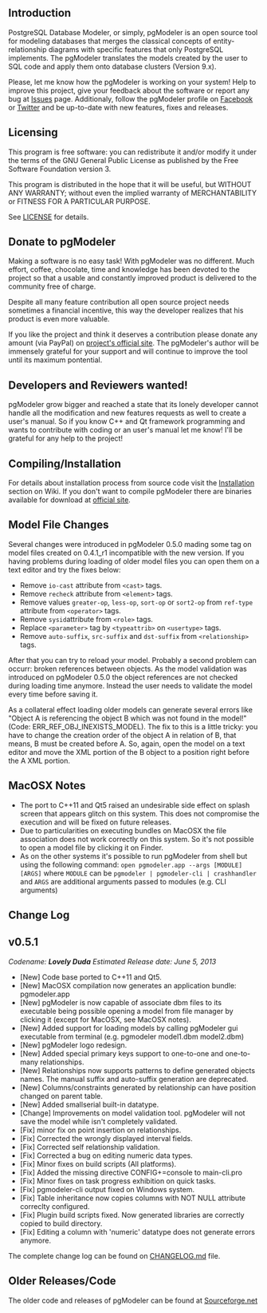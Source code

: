 Introduction
------------

PostgreSQL Database Modeler, or simply, pgModeler is an open source tool for modeling databases that merges the classical concepts of entity-relationship diagrams with specific features that only PostgreSQL implements. The pgModeler translates the models created by the user to SQL code and apply them onto database clusters (Version 9.x).

Please, let me know how the pgModeler is working on your system! Help to improve this project, give your feedback about the software or report any bug at [Issues](https://github.com/pgmodeler/pgmodeler/issues) page. Additionaly, follow the pgModeler profile on [Facebook](https://www.facebook.com/pgmodeler) or [Twitter](https://twitter.com/pgmodeler) and be up-to-date with new features, fixes and releases.

Licensing
---------

This program is free software: you can redistribute it and/or modify it under the terms of the GNU General Public License as published by the Free Software Foundation version 3.

This program is distributed in the hope that it will be useful, but WITHOUT ANY WARRANTY; without even the implied warranty of MERCHANTABILITY or FITNESS FOR A PARTICULAR PURPOSE.

See [LICENSE](https://github.com/pgmodeler/pgmodeler/blob/master/LICENSE) for details.

Donate to pgModeler
-------------------

Making a software is no easy task! With pgModeler was no different. Much effort, coffee, chocolate, time and knowledge has been devoted to the project so that a usable and constantly improved product is delivered to the community free of charge.

Despite all many feature contribution all open source project needs sometimes a financial incentive, this way the developer realizes that his product is even more valuable.

If you like the project and think it deserves a contribution please donate any amount (via PayPal) on [project's official site](http://pgmodeler.com.br). The pgModeler's author will be immensely grateful for your support and will continue to improve the tool until its maximum pontential.

Developers and Reviewers wanted!
--------------------------------

pgModeler grow bigger and reached a state that its lonely developer cannot handle all the modification and new features requests as well to create a user's manual. So if you know C++ and Qt framework programming and wants to contribute with coding or an user's manual let me know! I'll be grateful for any help to the project!

Compiling/Installation
----------------------

For details about installation process from source code visit the [Installation](http://www.pgmodeler.com.br/wiki/doku.php?id=installation) section on Wiki. If you don't want to compile pgModeler there are binaries available for download at [official site](http://pgmodeler.com.br).

Model File Changes
------------------

Several changes were introduced in pgModeler 0.5.0 mading some tag on model files created on 0.4.1_r1 incompatible with the new version. If you having problems during loading of older model files you can open them on a text editor and try the fixes below:

* Remove ```io-cast``` attribute from ```<cast>``` tags.
* Remove ```recheck``` attribute from ```<element>``` tags.
* Remove values ```greater-op```, ```less-op```, ```sort-op``` or ```sort2-op``` from ```ref-type``` attribute from ```<operator>``` tags.
* Remove ```sysid```attribute from ```<role>``` tags.
* Replace ```<parameter>``` tag by ```<typeattrib>``` on ```<usertype>``` tags.
* Remove ```auto-suffix```, ```src-suffix``` and ```dst-suffix``` from ```<relationship>``` tags.

After that you can try to reload your model. Probably a second problem can occurr: broken references between objects. As the model validation was introduced on pgModeler 0.5.0 the object references are not checked during loading time anymore. Instead the user needs to validate the model every time before saving it.

As a collateral effect loading older models can generate several errors like "Object A is referencing the object B which was not found in the model!" (Code: ERR_REF_OBJ_INEXISTS_MODEL). The fix to this is a little tricky: you have to change the creation order of the object A in relation of B, that means, B must be created before A. So, again, open the model on a text editor and move the XML portion of the B object to a position right before the A XML portion.

MacOSX Notes
------------

* The port to C++11 and Qt5 raised an undesirable side effect on splash screen that appears glitch on this system. This does not compromise the execution and will be fixed on future releases.
* Due to particularities on executing bundles on MacOSX the file association does not work correctly on this system. So it's not possible to open a model file by clicking it on Finder.
* As on the other systems it's possible to run pgModeler from shell but using the following command: ```open pgmodeler.app --args [MODULE] [ARGS]``` where ```MODULE``` can be ```pgmodeler | pgmodeler-cli | crashhandler``` and ```ARGS``` are additional arguments passed to modules (e.g. CLI arguments)

Change Log
----------

v0.5.1
------
<em>Codename: <strong>Lovely Duda</strong></em>
<em>Estimated Release date: June 5, 2013</em>

* [New] Code base ported to C++11 and Qt5.
* [New] MacOSX compilation now generates an application bundle: pgmodeler.app
* [New] pgModeler is now capable of associate dbm files to its executable being possible opening a model from file manager by clicking it (except for MacOSX, see MacOSX notes).
* [New] Added support for loading models by calling pgModeler gui executable from terminal (e.g. pgmodeler model1.dbm model2.dbm)
* [New] pgModeler logo redesign.
* [New] Added special primary keys support to one-to-one and one-to-many relationships.
* [New] Relationships now supports patterns to define generated objects names. The manual suffix and auto-suffix generation are deprecated.
* [New] Columns/constraints generated by relationship can have position changed on parent table.
* [New] Added smallserial built-in datatype.
* [Change] Improvements on model validation tool. pgModeler will not save the model while isn't completely validated.
* [Fix] minor fix on point insertion on relationships.
* [Fix] Corrected the wrongly displayed interval fields.
* [Fix] Corrected self relationship validation.
* [Fix] Corrected a bug on editing numeric data types.
* [Fix] Minor fixes on build scripts (All platforms).
* [Fix] Added the missing directive CONFIG+=console to main-cli.pro
* [Fix] Minor fixes on task progress exhibition on quick tasks.
* [Fix] pgmodeler-cli output fixed on Windows system.
* [Fix] Table inheritance now copies columns with NOT NULL attribute correclty configured.
* [Fix] Plugin build scripts fixed. Now generated libraries are correctly copied to build directory.
* [Fix] Editing a column with 'numeric' datatype does not generate errors anymore.

The complete change log can be found on [CHANGELOG.md](https://github.com/pgmodeler/pgmodeler/blob/master/CHANGELOG.md) file.

Older Releases/Code
-------------------

The older code and releases of pgModeler can be found at [Sourceforge.net](http://sourceforge.net/projects/pgmodeler)

